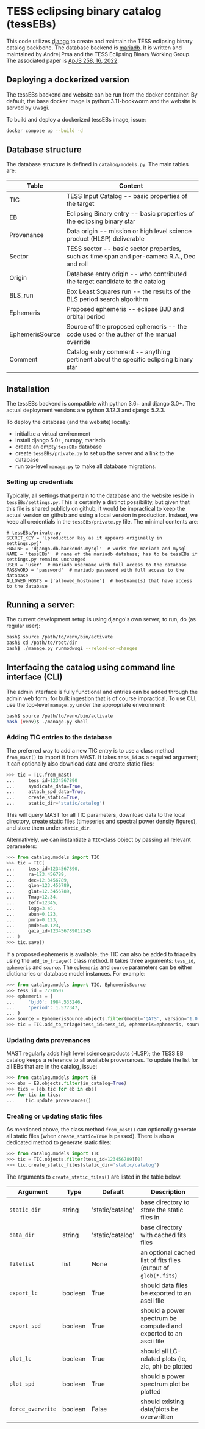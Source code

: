 # TESS eclipsing binary catalog (tessEBs)

This code utilizes [django](https://www.djangoproject.com/) to create and maintain the TESS eclipsing binary catalog backbone. The database backend is [mariadb](https://mariadb.org/). It is written and maintained by Andrej Prsa and the TESS Eclipsing Binary Working Group. The associated paper is [ApJS 258, 16, 2022](https://ui.adsabs.harvard.edu/abs/2022ApJS..258...16P/abstract).

## Deploying a dockerized version

The tessEBs backend and website can be run from the docker container. By default, the base docker image is python:3.11-bookworm and the website is served by uwsgi.

To build and deploy a dockerized tessEBs image, issue:

```bash
docker compose up --build -d
```

## Database structure

The database structure is defined in `catalog/models.py`. The main tables are:

| Table  | Content |
| -----  | ------- |
| TIC    | TESS Input Catalog -- basic properties of the target |
| EB     | Eclipsing Binary entry -- basic properties of the eclipsing binary star |
| Provenance | Data origin -- mission or high level science product (HLSP) deliverable |
| Sector | TESS sector -- basic sector properties, such as time span and per-camera R.A., Dec and roll |
| Origin | Database entry origin -- who contributed the target candidate to the catalog |
| BLS_run | Box Least Squares run -- the results of the BLS period search algorithm |
| Ephemeris | Proposed ephemeris -- eclipse BJD and orbital period |
| EphemerisSource | Source of the proposed ephemeris -- the code used or the author of the manual override |
| Comment | Catalog entry comment -- anything pertinent about the specific eclipsing binary star |

## Installation

The tessEBs backend is compatible with python 3.6+ and django 3.0+. The actual deployment versions are python 3.12.3 and django 5.2.3.

To deploy the database (and the website) locally:

* initialize a virtual environment
* install django 5.0+, numpy, mariadb
* create an empty `tessEBs` database
* create `tessEBs/private.py` to set up the server and a link to the database
* run top-level `manage.py` to make all database migrations.

### Setting up credentials

Typically, all settings that pertain to the database and the website reside in `tessEBs/settings.py`. This is certainly a distinct possibility, but given that this file is shared publicly on github, it would be impractical to keep the actual version on github and using a local version in production. Instead, we keep all credentials in the `tessEBs/private.py` file. The minimal contents are:

```text
# tessEBs/private.py
SECRET_KEY = '[production key as it appears originally in settings.py]'
ENGINE = 'django.db.backends.mysql'  # works for mariadb and mysql
NAME = 'tessEBs'  # name of the mariadb database; has to be tessEBs if settings.py remains unchanged
USER = 'user'  # mariadb username with full access to the database
PASSWORD = 'password'  # mariadb password with full access to the database
ALLOWED_HOSTS = ['allowed_hostname']  # hostname(s) that have access to the database
```

## Running a server:

The current development setup is using django's own server; to run, do (as regular user):
```bash
bash$ source /path/to/venv/bin/activate
bash$ cd /path/to/root/dir
bash$ ./manage.py runmodwsgi --reload-on-changes
```

## Interfacing the catalog using command line interface (CLI)

The admin interface is fully functional and entries can be added through the admin web form; for bulk ingestion that is of course impractical. To use CLI, use the top-level `manage.py` under the appropriate environment:

```bash
bash$ source /path/to/venv/bin/activate
bash (venv)$ ./manage.py shell
```

### Adding TIC entries to the database

The preferred way to add a new TIC entry is to use a class method `from_mast()` to import it from MAST. It takes `tess_id` as a required argument; it can optionally also download data and create static files:
```python
>>> tic = TIC.from_mast(
...     tess_id=1234567890
...     syndicate_data=True,
...     attach_spd_data=True,
...     create_static=True,
...     static_dir='static/catalog')
```
This will query MAST for all TIC parameters, download data to the local directory,  create static files (timeseries and spectral power density figures), and store them under `static_dir`.

Alternatively, we can instantiate a `TIC`-class object by passing all relevant parameters:
```python
>>> from catalog.models import TIC
>>> tic = TIC(
...     tess_id=1234567890,
...     ra=123.456789,
...     dec=12.3456789,
...     glon=123.456789,
...     glat=12.3456789,
...     Tmag=12.34,
...     teff=12345,
...     logg=3.45,
...     abun=0.123,
...     pmra=0.123,
...     pmdec=0.123,
...     gaia_id=123456789012345
... )
>>> tic.save()
```
If a proposed ephemeris is available, the TIC can also be added to triage by using the `add_to_triage()` class method. It takes three arguments: `tess_id`, `ephemeris` and `source`. The `ephemeris` and `source` parameters can be either dictionaries or database model instances. For example:

```python
>>> from catalog.models import TIC, EphemerisSource
>>> tess_id = 7720507
>>> ephemeris = {
...     'bjd0': 1984.533246,
...     'period': 1.577347,
... }
>>> source = EphemerisSource.objects.filter(model='QATS', version='1.0')[0]
>>> tic = TIC.add_to_triage(tess_id=tess_id, ephemeris=ephemeris, source=source)
```
### Updating data provenances

MAST regularly adds high level science products (HLSP); the TESS EB catalog keeps a reference to all available provenances. To update the list for all EBs that are in the catalog, issue:
```python
>>> from catalog.models import EB
>>> ebs = EB.objects.filter(in_catalog=True)
>>> tics = [eb.tic for eb in ebs]
>>> for tic in tics:
...    tic.update_provenances()
```

### Creating or updating static files

As mentioned above, the class method `from_mast()` can optionally generate all static files (when `create_static=True` is passed). There is also a dedicated method to generate static files:
```python
>>> from catalog.models import TIC
>>> tic = TIC.objects.filter(tess_id=123456789)[0]
>>> tic.create_static_files(static_dir='static/catalog')
```
The arguments to `create_static_files()` are listed in the table below.

| Argument | Type | Default | Description |
|----------|------|---------|-------------|
| `static_dir` | string | 'static/catalog' | base directory to store the static files in |
| `data_dir` | string | 'static/catalog' | base directory with cached fits files |
| `filelist` | list | None | an optional cached list of fits files (output of `glob(*.fits`) |
| `export_lc` | boolean | True | should data files be exported to an ascii file |
| `export_spd` | boolean | True | should a power spectrum be computed and exported to an ascii file |
| `plot_lc` | boolean | True | should all LC-related plots (lc, zlc, ph) be plotted |
| `plot_spd` | boolean | True | should a power spectrum plot be plotted |
| `force_overwrite` | boolean | False | should existing data/plots be overwritten |

